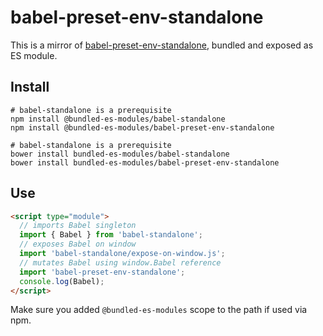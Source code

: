 # babel-preset-env-standalone

This is a mirror of [babel-preset-env-standalone](https://www.npmjs.com/package/babel-preset-env-standalone), bundled and exposed as ES module.

## Install

```
# babel-standalone is a prerequisite
npm install @bundled-es-modules/babel-standalone
npm install @bundled-es-modules/babel-preset-env-standalone

# babel-standalone is a prerequisite
bower install bundled-es-modules/babel-standalone
bower install bundled-es-modules/babel-preset-env-standalone
```

## Use

```html
<script type="module">
  // imports Babel singleton
  import { Babel } from 'babel-standalone';
  // exposes Babel on window
  import 'babel-standalone/expose-on-window.js';
  // mutates Babel using window.Babel reference
  import 'babel-preset-env-standalone';
  console.log(Babel);
</script>
```

Make sure you added `@bundled-es-modules` scope to the path if used via npm.
